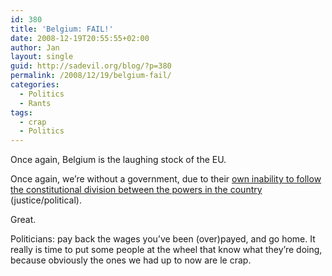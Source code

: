 ```yaml
---
id: 380
title: 'Belgium: FAIL!'
date: 2008-12-19T20:55:55+02:00
author: Jan
layout: single
guid: http://sadevil.org/blog/?p=380
permalink: /2008/12/19/belgium-fail/
categories:
  - Politics
  - Rants
tags:
  - crap
  - Politics
---
```

Once again, Belgium is the laughing stock of the EU.

Once again, we&#8217;re without a government, due to their <a href="http://edition.cnn.com/2008/WORLD/europe/12/19/belgium.government.resignation/index.html#cnnSTCText" target="_blank">own inability to follow the constitutional division between the powers in the country</a> (justice/political).

Great.

Politicians: pay back the wages you&#8217;ve been (over)payed, and go home. It really is time to put some people at the wheel that know what they&#8217;re doing, because obviously the ones we had up to now are le crap.